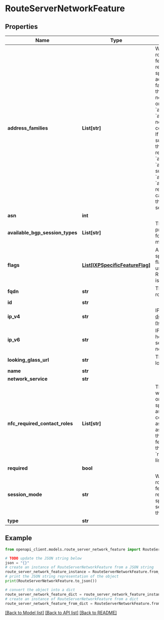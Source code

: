# RouteServerNetworkFeature


## Properties

Name | Type | Description | Notes
------------ | ------------- | ------------- | -------------
**address_families** | **List[str]** | When creating a route server feature config, remember to specify which address family or families to use:  If the route server network feature only supports &#x60;af_inet&#x60;, then the &#x60;as_set_v4&#x60; in the network feature config is required.  If only &#x60;af_inet6&#x60; is supported, then the &#x60;as_set_v6&#x60; is required.  If both &#x60;af_inet&#x60; and &#x60;af_inet6&#x60; are supported, either &#x60;as_set_v4&#x60; or &#x60;as_set_v6&#x60; is required, but both can be provided in the network service config.  | 
**asn** | **int** |  | 
**available_bgp_session_types** | **List[str]** | The route server provides the following session modes.  | 
**flags** | [**List[IXPSpecificFeatureFlag]**](IXPSpecificFeatureFlag.md) | A list of IXP specific feature flags. This can be used to see if e.g. RPKI hard filtering is available. | 
**fqdn** | **str** | The FQDN of the route server.  | 
**id** | **str** |  | 
**ip_v4** | **str** | IPv4 address in [dot-decimal notation](https://en.wikipedia.org/wiki/Dot-decimal_notation) notation.  | 
**ip_v6** | **str** | IPv6 address in hexadecimal colon separated notation.  | 
**looking_glass_url** | **str** | The url of the looking glass.  | [optional] 
**name** | **str** |  | 
**network_service** | **str** |  | 
**nfc_required_contact_roles** | **List[str]** | The configuration will require at least one of each of the specified roles assigned to contacts.  The role assignments is associated with the network feature config through the &#x60;role_assignments&#x60; list property. | [optional] [readonly] 
**required** | **bool** |  | 
**session_mode** | **str** | When creating a route server feature config, remember to specify the same session_mode as the route server.  | 
**type** | **str** |  | 

## Example

```python
from openapi_client.models.route_server_network_feature import RouteServerNetworkFeature

# TODO update the JSON string below
json = "{}"
# create an instance of RouteServerNetworkFeature from a JSON string
route_server_network_feature_instance = RouteServerNetworkFeature.from_json(json)
# print the JSON string representation of the object
print(RouteServerNetworkFeature.to_json())

# convert the object into a dict
route_server_network_feature_dict = route_server_network_feature_instance.to_dict()
# create an instance of RouteServerNetworkFeature from a dict
route_server_network_feature_from_dict = RouteServerNetworkFeature.from_dict(route_server_network_feature_dict)
```
[[Back to Model list]](../README.md#documentation-for-models) [[Back to API list]](../README.md#documentation-for-api-endpoints) [[Back to README]](../README.md)


